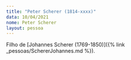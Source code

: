 ```yaml
---
title: "Peter Scherer (1814-xxxx)"
data: 10/04/2021
nome: Peter Scherer
layout: pessoa
---
```


Filho de [Johannes Scherer (1769-1850)]({% link _pessoas/SchererJohannes.md %}).

